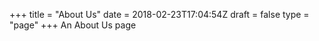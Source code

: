 +++
title = "About Us"
date = 2018-02-23T17:04:54Z
draft =  false
type = "page"
+++
An About Us page
